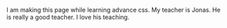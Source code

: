 I am making this page while learning advance css. My teacher is Jonas. He is really a good teacher. I love his teaching.